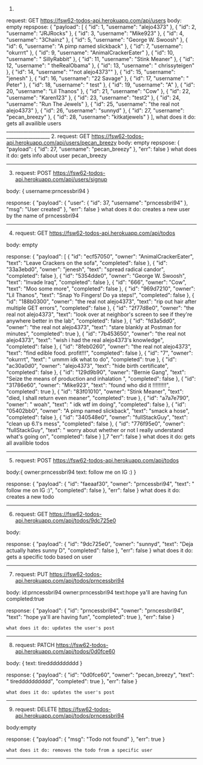 1.
request: GET https://fsw62-todos-api.herokuapp.com/api/users
body: empty
repspose:
{
    "payload": [
        {
            "id": 1,
            "username": "alejo4373"
        },
        {
            "id": 2,
            "username": "JRJRocks"
        },
        {
            "id": 3,
            "username": "Mike923"
        },
        {
            "id": 4,
            "username": "3Chainz"
        },
        {
            "id": 5,
            "username": "George W. Swoosh"
        },
        {
            "id": 6,
            "username": "A pimp named slickback"
        },
        {
            "id": 7,
            "username": "okurrrt"
        },
        {
            "id": 9,
            "username": "AnimalCrackerEater"
        },
        {
            "id": 10,
            "username": " SillyRabbit"
        },
        {
            "id": 11,
            "username": "Stink Meaner"
        },
        {
            "id": 12,
            "username": " theRealObama"
        },
        {
            "id": 13,
            "username": " chrissyteigen"
        },
        {
            "id": 14,
            "username": "\"not alejo4373\""
        },
        {
            "id": 15,
            "username": "jenesh"
        },
        {
            "id": 16,
            "username": "22 Savage"
        },
        {
            "id": 17,
            "username": " Peter"
        },
        {
            "id": 18,
            "username": " test"
        },
        {
            "id": 19,
            "username": "A"
        },
        {
            "id": 20,
            "username": "Lil Thanos"
        },
        {
            "id": 21,
            "username": "Cow"
        },
        {
            "id": 22,
            "username": "Karen123"
        },
        {
            "id": 23,
            "username": "test2"
        },
        {
            "id": 24,
            "username": "Run The Jewels"
        },
        {
            "id": 25,
            "username": "the real not alejo4373"
        },
        {
            "id": 26,
            "username": "sunnyd"
        },
        {
            "id": 27,
            "username": "pecan_breezy"
        },
        {
            "id": 28,
            "username": "kitkatjewels"
        }
    ],
    what does it do: gets all availible users 
    ________________________________________________________________________________________________
2. request: GET https://fsw62-todos-api.herokuapp.com/api/users/pecan_breezy
body: empty
repspose:
{
    "payload": {
        "id": 27,
        "username": "pecan_breezy"
    },
    "err": false
}
    what does it do: gets info about user pecan_breezy
____________________________________________________________________________________________________

3. request:
POST https://fsw62-todos-api.herokuapp.com/api/users/signup

body:
{
    username:prncessbri94
}

response:
{
    "payload": {
        "user": {
            "id": 37,
            "username": "prncessbri94"
        },
        "msg": "User created"
    },
    "err": false
}
    what does it do: creates a new user by the name of prncessbri94
____________________________________________________________________________________________________

4. request:
GET https://fsw62-todos-api.herokuapp.com/api/todos

body: empty

response:
{
    "payload": [
        {
            "id": "ecf57050",
            "owner": "AnimalCrackerEater",
            "text": "Leave Crackers on the sofa",
            "completed": false
        },
        {
            "id": "33a3ebd0",
            "owner": "jenesh",
            "text": "spread radical candor",
            "completed": false
        },
        {
            "id": "5354dde0",
            "owner": "George W. Swoosh",
            "text": "Invade Iraq",
            "completed": false
        },
        {
            "id": "666",
            "owner": "Cow",
            "text": "Moo some more",
            "completed": false
        },
        {
            "id": "969d7210",
            "owner": "Lil Thanos",
            "text": "Snap Yo Fingers! Do ya steps!",
            "completed": false
        },
        {
            "id": "188b0300",
            "owner": "the real not alejo4373",
            "text": "rip out hair after multiple GET errors",
            "completed": false
        },
        {
            "id": "2f77d8e0",
            "owner": "the real not alejo4373",
            "text": "look over at neighbor's screen to see if they're anywhere better in the lab",
            "completed": false
        },
        {
            "id": "fd3a5dd0",
            "owner": "the real not alejo4373",
            "text": "stare blankly at Postman for minutes",
            "completed": true
        },
        {
            "id": "7b453650",
            "owner": "the real not alejo4373",
            "text": "wish i had the real alejo4373's knowledge",
            "completed": false
        },
        {
            "id": "8feb0260",
            "owner": "the real not alejo4373",
            "text": "find edible food. profit!!!",
            "completed": false
        },
        {
            "id": "7",
            "owner": "okurrrt",
            "text": " ummm idk what to do",
            "completed": true
        },
        {
            "id": "ac30a0d0",
            "owner": "alejo4373",
            "text": "hide birth certificate",
            "completed": false
        },
        {
            "id": "129d9b90",
            "owner": "Bernie Gang",
            "text": "Seize the means of production and inhalation ",
            "completed": false
        },
        {
            "id": "31786e60",
            "owner": "Mike923",
            "text": "found who did it !!!!!!!!!",
            "completed": true
        },
        {
            "id": "83f01010",
            "owner": "Stink Meaner",
            "text": "died, I shall return even meaner",
            "completed": true
        },
        {
            "id": "a7a7e790",
            "owner": " woah",
            "text": " idk wtf im doing",
            "completed": false
        },
        {
            "id": "05402bb0",
            "owner": "A pimp named slickback",
            "text": "smack a hose",
            "completed": false
        },
        {
            "id": "340548e0",
            "owner": "fullStackGuy",
            "text": "clean up 6.1's mess",
            "completed": false
        },
        {
            "id": "776f95e0",
            "owner": "fullStackGuy",
            "text": " worry about whether or not I really understand what's going on",
            "completed": false
        }
    ],7
    "err": false
}
    what does it do: gets all availible todos
____________________________________________________________________________________________________
5. request:
POST https://fsw62-todos-api.herokuapp.com/api/todos

body:{
    owner:prncessbri94
    text: follow me on IG :)
}

response:
{
    "payload": {
        "id": "faeaaf30",
        "owner": "prncessbri94",
        "text": " follow me on IG :)",
        "completed": false
    },
    "err": false
}
    what does it do: creates a new todo
____________________________________________________________________________________________________

6. request:
GET https://fsw62-todos-api.herokuapp.com/api/todos/9dc725e0

body:

response:
{
    "payload": {
        "id": "9dc725e0",
        "owner": "sunnyd",
        "text": "Deja actually hates sunny D",
        "completed": false
    },
    "err": false
}
    what does it do: gets a specific todo based on user
____________________________________________________________________________________________________
7. request:
PUT https://fsw62-todos-api.herokuapp.com/api/todos/prncessbri94

body:
    id:prncessbri94
    owner:prncessbri94
    text:hope ya'll are having fun
    completed:true

response:
{
    "payload": {
        "id": "prncessbri94",
        "owner": "prncessbri94",
        "text": "hope ya'll are having fun",
        "completed": true
    },
    "err": false
}

    what does it do: updates the user's post
____________________________________________________________________________________________________

8. request:
PATCH https://fsw62-todos-api.herokuapp.com/api/todos/0d0fce60

body:
    {
        text: tiredddddddddd
    }

response:
{
    "payload": {
        "id": "0d0fce60",
        "owner": "pecan_breezy",
        "text": " tiredddddddddd",
        "completed": true
    },
    "err": false
}

    what does it do: updates the user's post
____________________________________________________________________________________________________
9. request:
DELETE https://fsw62-todos-api.herokuapp.com/api/todos/prncessbri94

body:empty

response:
{
    "payload": {
        "msg": "Todo not found"
    },
    "err": true
}

    what does it do: removes the todo from a specific user
____________________________________________________________________________________________________
